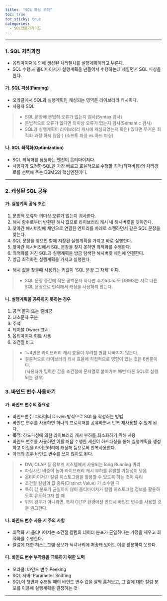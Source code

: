 ```yaml
---
title:  "SQL 파싱 부하"
toc: true
toc_sticky: true
categories:
  - SQL전문가가이드
---
```


----------

### 1. SQL 처리과정

 - 옵티마이저에 의해 생성된 처리절차를 실행계획이라고 부른다.
  - SQL 수행 시 옵티마이저가 실행계획을 만들어서 수행하는데 제일먼저 SQL 파싱을 한다.

#### 가. SQL 파싱(Parsing)

 - 오라클에서 SQL과 실행계획인 캐싱되는 영역은 라이브러리 캐시이다. 
 - 사용자 SQL 
 > - SQL 문장에 문법적 오류가 없는지 검사(Syntax 검사)
 > - 문법적으로 오류가 없다면 의미상 오류가 없는지 검사(Semantic 검사)
 > - SQL과 실행계획이 라이브러리 캐시에 캐싱되었는지 확인( 있다면 무거운 최적화 과정 하지 않음 ) (소프토 파싱 vs 하드 파싱)

#### 나. SQL 최적화(Optimization)

 - SQL 최적화를 담당하는 엔진이 옵티마이저다. 
 - 사용자가 요청한 SQL을 가장 빠르고 효율적으로 수행할 최적(최저비용)의 처리경로를 선택해 주는 DBMS의 핵심엔진이다.

----------


### 2. 캐싱된 SQL 공유

#### 가. 실행계획 공유 조건

 1. 문법적 오류와 의미상 오류가 없는지 검사한다. 
 2. 해시 함수로부터 반환된 해시 값으로 라이브러리 캐시 내 해시버킷을 찾아간다. 
 3. 찾아간 해시버킷에 체인으로 연결된 엔트리를 차례로 스캔하면서 같은 SQL 문장을 찾는다.
 4. SQL 문장을 찾으면 함께 저장된 실행계획을 가지고 바로 실행한다.
 5. 찾아간 해시버킷에서 SQL 문장을 찾지 못하면 최적화를 수행한다.
 6. 최적화를 거친 SQL과 실행계획을 방금 탐색한 해시버킷 체인에 연결한다.
 7. 방금 최적화한 실행계획을 가지고 실행한다.
   
  - 해시 값을 찾을때 사용되는 키값이 'SQL 문장 그 자체' 이다.

> - SQL 문장 중간에 작은 공백문자 하나만 추가되더라도 DBMS는 서로 다른 SQL 문장으로 인식해서 캐싱을 사용하지 않는다.

#### 나. 실행계획을 공유하지 못하는 경우

 1. 공백 문자 또는 줄바꿈
 2. 대소문자 구분
 3. 주석
 4. 테이블 Owner 표시
 5. 옵티마이져 힌트 사용
 6. 조건절 비교

> - 1~4번은 라이브러리 캐시 효율이 우려할 만큼 나빠지지 않는다.
> - 결론적으로 라이브러리 캐시 효율에 직접적으로 영향이 있는 것은 6번뿐이다.   
    (사용자가 입력한 값을 조건절에 문자열로 붙여가며 매번 다른 SQL로 실행되는 경우)

### 3. 바인드 변수 사용하기

#### 가. 바인드 변수의 중요성

 - 바인드변수: 파라미터 Driven 방식으로 SQL을 작성하는 방법
 - 바인드 변수를 사용하면 하나의 프로시저를 공유하면서 반복 재사용할 수 있게 된다.
 - 목적: 하드파싱에 의한 라이브러리 캐시 부하를 최소화하기 위해 사용
 - 바인드 변수를 사용하면 이를 처음 수행한 세션이 하드파싱을 통해 실행계획을 생성하고 이것을 라이브러리에 캐싱해 둠으로써 반복사용한다.
 - 아래의 경우 바인드 변수를 쓰지 않아도 된다.

> - DW, OLAP 등 정보계 시스템에서 사용되는 long Running 쿼리
> - 파싱시간 비중이 높아 라이브러리 캐시 부하를 유발할 가능성이 낮음
> - 옵티마이저가 칼럼 히스토그램을 활용할 수 있도록 하는 것이 유리
> - 조건절 칼럼의 값 종류(Distinct Value) 가 소수일 때
> - 특히 값 분포가 균일하지 않아 옵티마이저가 칼럼 히스토그램 정보를 활용하도록 유도하고자 할 때
> - 위의 경우가 아니라면, 특히 OLTP 환경에선 반드시 바인드 변수를 사용할 것을 권고한다.

#### 나. 바인드 변수 사용 시 주의 사항

 - 최적화 시 옵티마이저는 조건절 칼럼의 데이터 분포가 균일하다는 가정을 세우고 최적화를 수행한다.
 - 칼럼에 대한 히스토그램 정보가 딕셔너리에 저장돼 있어도 이를 활용하지 못한다.

#### 다. 바인드 변수 부작용을 극복하기 위한 노력

- 오라클: 바인드 변수 Peeking
- SQL 서버: Parameter Sniffing
- SQL이 첫번째 수행될 때의 바인드 변수 값을 살짝 훔쳐보고, 그 값에 대한 칼럼 분포를 이용해 실행계획을 결정하는 것


----------

